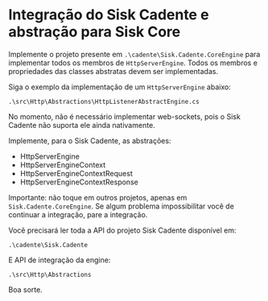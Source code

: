 # Integração do Sisk Cadente e abstração para Sisk Core

Implemente o projeto presente em `.\cadente\Sisk.Cadente.CoreEngine` para implementar todos os membros de `HttpServerEngine`. Todos os membros e propriedades das classes abstratas devem ser implementadas.

Siga o exemplo da implementação de um `HttpServerEngine` abaixo:
    
    .\src\Http\Abstractions\HttpListenerAbstractEngine.cs

No momento, não é necessário implementar web-sockets, pois o Sisk Cadente não suporta ele ainda nativamente.

Implemente, para o Sisk Cadente, as abstrações:

- HttpServerEngine
- HttpServerEngineContext
- HttpServerEngineContextRequest
- HttpServerEngineContextResponse

Importante: não toque em outros projetos, apenas em `Sisk.Cadente.CoreEngine`. Se algum problema impossibilitar você de continuar a integração, pare a integração.

Você precisará ler toda a API do projeto Sisk Cadente disponível em:

    .\cadente\Sisk.Cadente

E API de integração da engine:

    .\src\Http\Abstractions

Boa sorte.